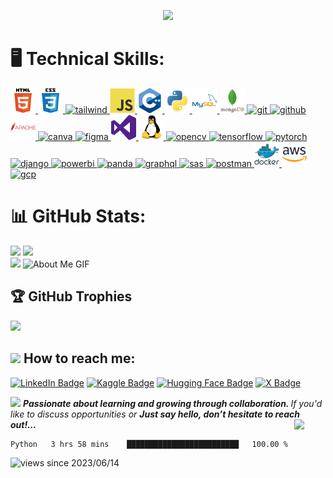 <!--
KaranVishwakarma.

Here are some ideas to get you started:

- 🔭 I’m currently working on ...
- 🌱 I’m currently learning ...
- 👯 I’m looking to collaborate on ...
- 🤔 I’m looking for help with ...
- 💬 Ask me about ...
- 📫 How to reach me: ...
- 😄 Pronouns: ...
- ⚡ Fun fact: ...
-->
<p align="center">
<!--   <a href="https://github.com/DenverCoder1/readme-typing-svg"> -->
    <img src="https://readme-typing-svg.herokuapp.com?color=E22FE4&width=380&height=28&lines=Hi👋;I'm+Karan+Vishwakarma..;Student+at+IIT+Madras..;Spececializing+in+Data+Science..;Open-Source+Enthusiast..;Learning+In+Public..;Empowering+Others;Nice+To+Meet+You+....&center=true"></a></p>
    

    
# 🖥️ Technical Skills: 
<p align="left">
  <a href="https://www.w3schools.com/html/" target="_blank" rel="noreferrer">
    <img src="https://raw.githubusercontent.com/devicons/devicon/master/icons/html5/html5-original-wordmark.svg" alt="html5" width="40" height="40"/>
  </a>
  <a href="https://www.w3schools.com/css/" target="_blank" rel="noreferrer">
    <img src="https://raw.githubusercontent.com/devicons/devicon/master/icons/css3/css3-original-wordmark.svg" alt="css3" width="40" height="40"/>
  </a>
    <a href="https://tailwindcss.com/" target="_blank" rel="noreferrer">
    <img src="https://www.vectorlogo.zone/logos/tailwindcss/tailwindcss-icon.svg" alt="tailwind" width="40" height="40"/>
  </a>  
  <a href="https://developer.mozilla.org/en-US/docs/Web/JavaScript" target="_blank" rel="noreferrer">
    <img src="https://raw.githubusercontent.com/devicons/devicon/master/icons/javascript/javascript-original.svg" alt="javascript" width="40" height="40"/>
  </a>
  <a href="https://www.w3schools.com/cpp/" target="_blank" rel="noreferrer">
    <img src="https://raw.githubusercontent.com/devicons/devicon/master/icons/cplusplus/cplusplus-original.svg" alt="cplusplus" width="40" height="40"/>
  </a>
  <a href="https://www.python.org" target="_blank" rel="noreferrer">
    <img src="https://raw.githubusercontent.com/devicons/devicon/master/icons/python/python-original.svg" alt="python" width="40" height="40"/>
  </a>
  <a href="https://www.mysql.com/" target="_blank" rel="noreferrer">
    <img src="https://raw.githubusercontent.com/devicons/devicon/master/icons/mysql/mysql-original-wordmark.svg" alt="mysql" width="40" height="40"/>
  </a>
  <a href="https://www.mongodb.com/" target="_blank" rel="noreferrer">
    <img src="https://raw.githubusercontent.com/devicons/devicon/master/icons/mongodb/mongodb-original-wordmark.svg" alt="mongodb" width="40" height="40"/>
  </a>
 <!--<a href="https://reactjs.org/" target="_blank" rel="noreferrer">
    <img src="https://raw.githubusercontent.com/devicons/devicon/master/icons/react/react-original-wordmark.svg" alt="react" width="40" height="40"/>
  </a>
  <a href="https://www.php.net" target="_blank" rel="noreferrer">
    <img src="https://raw.githubusercontent.com/devicons/devicon/master/icons/php/php-original.svg" alt="php" width="40" height="40"/>
  </a> -->
  <a href="https://git-scm.com/" target="_blank" rel="noreferrer">
    <img src="https://www.vectorlogo.zone/logos/git-scm/git-scm-icon.svg" alt="git" width="40" height="40"/>
  </a>
  <a href="https://www.github.com" target="_blank" rel="noreferrer">
    <img src="https://www.vectorlogo.zone/logos/github/github-icon.svg" alt="github" width="40" height="40"/>
  </a>
  <a href="https://httpd.apache.org/" target="_blank" rel="noreferrer">
    <img src="https://raw.githubusercontent.com/devicons/devicon/master/icons/apache/apache-original-wordmark.svg" alt="apache" width="40" height="40"/>
  </a>
  <a href="https://www.canva.com/" target="_blank" rel="noreferrer">
    <img src="https://www.vectorlogo.zone/logos/canva/canva-icon.svg" alt="canva" width="40" height="40"/>
  </a>
  <a href="https://www.figma.com/" target="_blank" rel="noreferrer">
    <img src="https://www.vectorlogo.zone/logos/figma/figma-icon.svg" alt="figma" width="40" height="40"/>
  </a>
  <a href="https://code.visualstudio.com/" target="_blank" rel="noreferrer">
    <img src="https://raw.githubusercontent.com/devicons/devicon/master/icons/visualstudio/visualstudio-plain.svg" alt="vscode" width="40" height="40"/>
  </a>
  <a href="https://www.linux.org/" target="_blank" rel="noreferrer">
    <img src="https://raw.githubusercontent.com/devicons/devicon/master/icons/linux/linux-original.svg" alt="linux" width="40" height="40"/>
  </a>
  <a href="https://opencv.org/" target="_blank" rel="noreferrer">
    <img src="https://www.vectorlogo.zone/logos/opencv/opencv-icon.svg" alt="opencv" width="40" height="40"/>
  </a>
  <a href="https://www.tensorflow.org" target="_blank" rel="noreferrer">
    <img src="https://www.vectorlogo.zone/logos/tensorflow/tensorflow-icon.svg" alt="tensorflow" width="40" height="40"/>
  </a>
  <a href="https://pytorch.org/" target="_blank" rel="noreferrer">
    <img src="https://www.vectorlogo.zone/logos/pytorch/pytorch-icon.svg" alt="pytorch" width="40" height="40"/>
  </a>
  <a href="https://www.djangoproject.com/" target="_blank" rel="noreferrer">
    <img src="https://www.vectorlogo.zone/logos/djangoproject/djangoproject-icon.svg" alt="django" width="40" height="40"/>
  </a>
  <a href="https://app.powerbi.com/home" target="_blank" rel="noreferrer">
    <img src="https://www.vectorlogo.zone/logos/microsoft_powerbi/microsoft_powerbi-icon.svg" alt="powerbi" width="40" height="40"/>
  </a>
  <a href="https://pandas.pydata.org/" target="_blank" rel="noreferrer">
    <img src="https://www.vectorlogo.zone/logos/usepanda/usepanda-icon.svg" alt="panda" width="40" height="40"/>
  </a>
 <a href="https://graphql.org" target="_blank" rel="noreferrer">
    <img src="https://www.vectorlogo.zone/logos/graphql/graphql-icon.svg" alt="graphql" width="40" height="40"/>
  </a>
  <a href="https://www.sas.com/en_in/home.html" target="_blank" rel="noreferrer">
    <img src="https://www.vectorlogo.zone/logos/sas/sas-icon.svg" alt="sas" width="40" height="40"/>
  </a>
    <a href="https://www.getpostman.com/" target="_blank" rel="noreferrer">
    <img src="https://www.vectorlogo.zone/logos/getpostman/getpostman-icon.svg" alt="postman" width="40" height="40"/>
  </a>
  
<a href="https://www.docker.com/" target="_blank" rel="noreferrer">
    <img src="https://raw.githubusercontent.com/devicons/devicon/master/icons/docker/docker-original-wordmark.svg" alt="docker" width="40" height="40"/>
  </a>
  <a href="https://aws.amazon.com" target="_blank" rel="noreferrer">
    <img src="https://raw.githubusercontent.com/devicons/devicon/master/icons/amazonwebservices/amazonwebservices-original-wordmark.svg" alt="aws" width="40" height="40"/>
  </a>
  <a href="https://cloud.google.com" target="_blank" rel="noreferrer">
    <img src="https://www.vectorlogo.zone/logos/google_cloud/google_cloud-icon.svg" alt="gcp" width="40" height="40"/>
  </a>
</p>

# 📊 GitHub Stats:
![](https://github-readme-stats.vercel.app/api/top-langs/?username=vrkaran&theme=radical&border=false&include_all_commits=true&count_private=true&layout=compact)
![](https://github-readme-stats.vercel.app/api?username=vrkaran&theme=radical&_border=false&include_all_commits=true&count_private=true)<br/>
![](https://github-readme-streak-stats.herokuapp.com/?user=vrkaran&theme=radical&hide_border=false)
<img src="https://github.com/7oSkaaa/7oSkaaa/blob/main/Images/about_me.gif?raw=true" alt="About Me GIF" width="180px">
<br/>
## 🏆 GitHub Trophies
![](https://github-profile-trophy.vercel.app/?username=vrkaran&theme=radical&no-frame=false&no-bg=true&margin-w=4)
<h2><img src="https://media.giphy.com/media/S8GDAHL3nmSGKQUTn3/giphy.gif" width="3%"> How to reach me:</h2> 




<a href="https://www.linkedin.com/in/vrkaran/">![LinkedIn Badge](https://img.shields.io/badge/LinkedIn-0A66C2?logo=linkedin&logoColor=fff&style=flat-square)</a>
<a href="https://www.kaggle.com/vrkaran">![Kaggle Badge](https://img.shields.io/badge/Kaggle-20BEFF?logo=kaggle&logoColor=fff&style=flat-square)</a>
<a href="https://huggingface.co/vrkaran">![Hugging Face Badge](https://img.shields.io/badge/Hugging%20Face-FFD21E?logo=huggingface&logoColor=000&style=flat-square)</a>
<a href="https://x.com/vrkarann">![X Badge](https://img.shields.io/badge/X-000?logo=x&logoColor=fff&style=flat-square)</a>


<!-- 	
<img src="https://raw.githubusercontent.com/vrkaran/vrkaran/output/snake.svg" alt="Snake animation" />  -->

<img src="https://media.giphy.com/media/LnQjpWaON8nhr21vNW/giphy.gif" width="60"> <em><b>Passionate about learning and growing through collaboration. </b> If you'd like to discuss opportunities or <b> Just say hello, don’t hesitate to reach out!...</b></em> <img src="https://github.com/vrkaran/vrkaran/blob/main/Gifs/thank.gif" width="10%" style=float:right> 
<!-- <img src="https://media.giphy.com/media/OT3NrGYyRu523JG0G8/giphy.gif" width="60"> -->
<!-- 																			<h5> <img src="https://github.com/vrkaran/vrkaran/blob/main/Gifs/thank.gif" width="20%"></h5>	  				 -->


<!--**vrkaran** is a ✨ _special_ ✨ repository because its `README.md` (this file) appears on your GitHub profile.-->
<!--
<td style="text-align: right;">
  <details open>
    <summary>Full year calendar</summary>
    <img alt="" width="400" src="https://github.com/lowlighter/metrics/blob/examples/metrics.plugin.isocalendar.fullyear.svg" alt="">
  </details>
  <details>
    <summary>Half year calendar</summary>
    <img alt="" width="400" src="https://github.com/lowlighter/metrics/blob/examples/metrics.plugin.isocalendar.svg" alt="">
  </details>
  <img width="900" height="1" alt="">
</td>  -->




<!-- [Metrics](https://metrics.lecoq.io/Isometric commit calendar?template=classic&config.timezone=Asia%2FCalcutta) -->
 

```text
Python   3 hrs 58 mins    █████████████████████████   100.00 %
```
<!--END_SECTION:waka-->
![views since 2023/06/14](https://visitor-badge-deno.deno.dev/mdnadeemsarwar.mdnadeemsarwar.svg)
